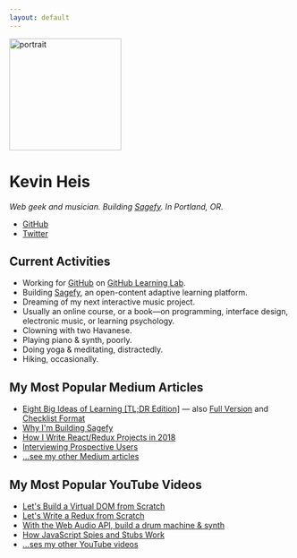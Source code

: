```yaml
---
layout: default
---
```


<img src="https://avatars3.githubusercontent.com/u/1221423?s=400&v=4" alt="portrait" width="200" />

Kevin Heis
==========

_Web geek and musician. Building [Sagefy](https://sagefy.org/). In Portland, OR._

- [<i class="fa fa-github"></i> GitHub](https://github.com/heiskr)
- [<i class="fa fa-twitter"></i> Twitter](https://twitter.com/heiskr)

Current Activities
------------------

- Working for [GitHub](https://www.github.com) on [GitHub Learning Lab](https://lab.github.com/).
- Building [Sagefy](https://sagefy.org/), an open-content adaptive learning platform.
- Dreaming of my next interactive music project.
- Usually an online course, or a book—on programming, interface design, electronic music, or learning psychology.
- Clowning with two Havanese.
- Playing piano & synth, poorly.
- Doing yoga & meditating, distractedly.
- Hiking, occasionally.

My Most Popular Medium Articles
----------------------------

- [Eight Big Ideas of Learning [TL;DR Edition]](https://sgef.cc/tldrideas) — also [Full Version](https://sgef.cc/ideas) and [Checklist Format](https://sgef.cc/checklist)
- [Why I'm Building Sagefy](https://sgef.cc/story)
- [How I Write React/Redux Projects in 2018](https://medium.com/@heiskr/eadb6a2c9ecb)
- [Interviewing Prospective Users](https://medium.com/@heiskr/20845150dd9f)
- [...see my other <i class="fa fa-medium"></i> Medium articles](https://medium.com/@heiskr)

My Most Popular YouTube Videos
---------------------------

- [Let's Build a Virtual DOM from Scratch](https://youtu.be/l2Tu0NqH0qU)
- [Let's Write a Redux from Scratch](https://youtu.be/j9Z86CLg9YY)
- [With the Web Audio API, build a drum machine & synth](https://youtu.be/NcU8OkhXbz4)
- [How JavaScript Spies and Stubs Work](https://youtu.be/wUxmVL998FU)
- [...ses my other <i class="fa fa-youtube"></i> YouTube videos](https://www.youtube.com/channel/UCyJoOeTGjdzPKfHX177JkBQ)
